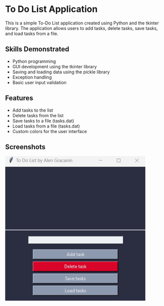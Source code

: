# To Do List Application

This is a simple To-Do List application created using Python and the tkinter library. The application allows users to add tasks, delete tasks, save tasks, and load tasks from a file.

## Skills Demonstrated

- Python programming
- GUI development using the tkinter library
- Saving and loading data using the pickle library
- Exception handling
- Basic user input validation

## Features
- Add tasks to the list
- Delete tasks from the list
- Save tasks to a file (tasks.dat)
- Load tasks from a file (tasks.dat)
- Custom colors for the user interface

## Screenshots
![Demo GIF](Demo.gif)